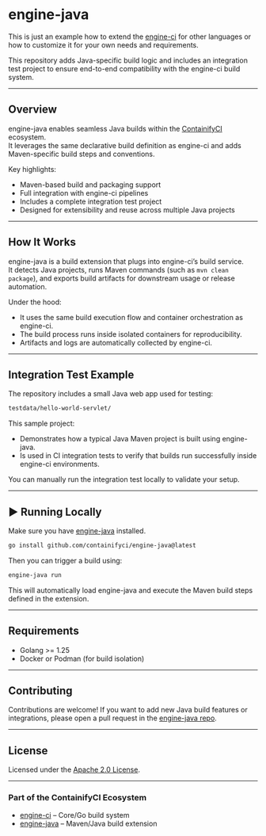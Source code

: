 # engine-java

This is just an example how to extend the [engine-ci](https://github.com/containifyci/engine-ci) for other languages or how to customize it for your own needs and requirements.

This repository adds Java-specific build logic and includes an integration test project to ensure end-to-end compatibility with the engine-ci build system.

---

## Overview

engine-java enables seamless Java builds within the [ContainifyCI](https://github.com/containifyci) ecosystem.  
It leverages the same declarative build definition as engine-ci and adds Maven-specific build steps and conventions.

Key highlights:
- Maven-based build and packaging support
- Full integration with engine-ci pipelines
- Includes a complete integration test project
- Designed for extensibility and reuse across multiple Java projects

---

## How It Works

engine-java is a build extension that plugs into engine-ci’s build service.  
It detects Java projects, runs Maven commands (such as `mvn clean package`), and exports build artifacts for downstream usage or release automation.

Under the hood:
- It uses the same build execution flow and container orchestration as engine-ci.
- The build process runs inside isolated containers for reproducibility.
- Artifacts and logs are automatically collected by engine-ci.

---

## Integration Test Example

The repository includes a small Java web app used for testing:

```bash
testdata/hello-world-servlet/
```

This sample project:

* Demonstrates how a typical Java Maven project is built using engine-java.
* Is used in CI integration tests to verify that builds run successfully inside engine-ci environments.

You can manually run the integration test locally to validate your setup.

---

## ▶ Running Locally

Make sure you have [engine-java](https://github.com/containifyci/engine-java) installed.

```bash
go install github.com/containifyci/engine-java@latest
```

Then you can trigger a build using:

```bash
engine-java run
```

This will automatically load engine-java and execute the Maven build steps defined in the extension.

---

## Requirements

* Golang >= 1.25
* Docker or Podman (for build isolation)

---

## Contributing

Contributions are welcome!
If you want to add new Java build features or integrations, please open a pull request in the [engine-java repo](https://github.com/containifyci/engine-java).

---

## License

Licensed under the [Apache 2.0 License](LICENSE).

---

### Part of the ContainifyCI Ecosystem

* [engine-ci](https://github.com/containifyci/engine-ci) – Core/Go build system
* [engine-java](https://github.com/containifyci/engine-java) – Maven/Java build extension